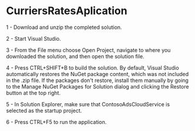 # CurriersRatesAplication
1 - Download and unzip the completed solution.

2 - Start Visual Studio.

3 - From the File menu choose Open Project, navigate to where you downloaded the solution, and then open the solution file.

4 - Press CTRL+SHIFT+B to build the solution. By default, Visual Studio automatically restores the NuGet package content, which was not included in the .zip file. If the packages don't restore, install them manually by going to the Manage NuGet Packages for Solution dialog and clicking the Restore button at the top right.

5 - In Solution Explorer, make sure that ContosoAdsCloudService is selected as the startup project.

6 - Press CTRL+F5 to run the application.
